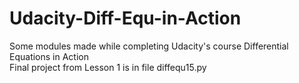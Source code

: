 # Udacity-Diff-Equ-in-Action
Some modules made while completing Udacity's course Differential Equations in Action<br>
Final project from Lesson 1 is in file diffequ15.py
